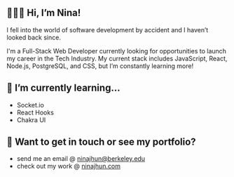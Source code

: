 

<!--
**ninajhun/ninajhun** is a ✨ _special_ ✨ repository because its `README.md` (this file) appears on your GitHub profile.

Here are some ideas to get you started:

- 🔭 I’m currently working on ...
- 🌱 I’m currently learning ...
- 👯 I’m looking to collaborate on ...
- 🤔 I’m looking for help with ...
- 💬 Ask me about ...
- How to reach me: ...
- 😄 Pronouns: ...
- ⚡ Fun fact: ...
-->

## 👩🏽‍💻 Hi, I’m Nina!
I fell into the world of software development by accident and I haven’t looked back since. 

I'm a Full-Stack Web Developer currently looking for opportunities to launch my career in the Tech Industry. My current stack includes JavaScript, React, Node.js, PostgreSQL, and CSS, but I’m constantly learning more! 

## 🌱  I’m currently learning...
- Socket.io
- React Hooks 
- Chakra UI 

## 🚀 Want to get in touch or see my portfolio?
- send me an email @ <ninajhun@berkeley.edu>
- check out my work @ [ninajhun.com](https://ninajhun.com)




